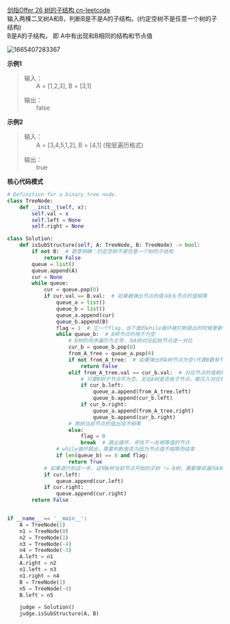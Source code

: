 [剑指Offer 26 树的子结构 cn-leetcode](https://leetcode.cn/problems/shu-de-zi-jie-gou-lcof/)
<br>输入两棵二叉树A和B，判断B是不是A的子结构。(约定空树不是任意一个树的子结构)
<br>B是A的子结构， 即 A中有出现和B相同的结构和节点值

![1665407283367](https://user-images.githubusercontent.com/92873873/194873548-3ef7de3f-6f33-462c-bc3a-17a5847a84cf.png)

**示例1**
>输入：
> <br>&emsp;&emsp;A = [1,2,3], B = [3,1]
> 
>输出：
> <br>&emsp;&emsp;false

**示例2**
>输入：
> <br>&emsp;&emsp;A = [3,4,5,1,2], B = [4,1] (按层遍历格式)
> 
>输出：
> <br>&emsp;&emsp;true


**核心代码模式**

```python
# Definition for a binary tree node.
class TreeNode:
    def __init__(self, x):
        self.val = x
        self.left = None
        self.right = None

class Solution:
    def isSubStructure(self, A: TreeNode, B: TreeNode) -> bool:
        if not B:  # 题意明确：约定空树不是任意一个树的子结构
            return False
        queue = list()
        queue.append(A)
        cur = None
        while queue:
            cur = queue.pop(0)
            if cur.val == B.val:  # 如果被弹出节点的值与B头节点的值相等
                queue_a = list()
                queue_b = list()
                queue_a.append(cur)
                queue_b.append(B)
                flag = 1  # 立一个flag，当下面的while循环被打断跳出的时候更新值为0
                while queue_b:  # B树节点的栈不为空
                    # B树的先序遍历为主导，与A树对应起始节点逐一对比
                    cur_b = queue_b.pop(0)
                    from_A_tree = queue_a.pop(0)
                    if not from_A_tree:  # 如果弹出的A树节点为空(代表B数有节点，但A树已无对应节点)
                        return False
                    elif from_A_tree.val == cur_b.val:  # 对应节点的值相等
                        # 只要B树子节点不为空，无论A树是否有子节点，都压入对应栈中，进入下一循环
                        if cur_b.left:
                            queue_a.append(from_A_tree.left)
                            queue_b.append(cur_b.left)
                        if cur_b.right:
                            queue_a.append(from_A_tree.right)
                            queue_b.append(cur_b.right)
                    # 两树当前节点的值出现不相等
                    else:
                        flag = 0
                        break  # 跳出循环，寻找下一处相等值的节点
                # while循环跳出，需要判断是否为因为节点值不相等而结束
                if len(queue_b) == 0 and flag:
                    return True
            # 如果进行到这一步，证明A树当前节点开始的子树 != B树，需要接续遍历A树
            if cur.left:
                queue.append(cur.left)
            if cur.right:
                queue.append(cur.right)
        return False


if __name__ == '__main__':
    A = TreeNode(1)
    n1 = TreeNode(0)
    n2 = TreeNode(1)
    n3 = TreeNode(-4)
    n4 = TreeNode(-3)
    A.left = n1
    A.right = n2
    n1.left = n3
    n1.right = n4
    B = TreeNode(1)
    n5 = TreeNode(-4)
    B.left = n5

    judge = Solution()
    judge.isSubStructure(A, B)
```
